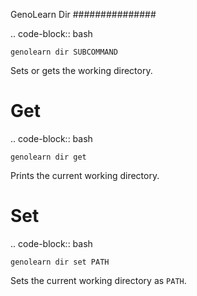GenoLearn Dir
###############

.. code-block:: bash

    genolearn dir SUBCOMMAND


Sets or gets the working directory.


Get
===

.. code-block:: bash

    genolearn dir get


Prints the current working directory.


Set
===

.. code-block:: bash

    genolearn dir set PATH


Sets the current working directory as ``PATH``.
